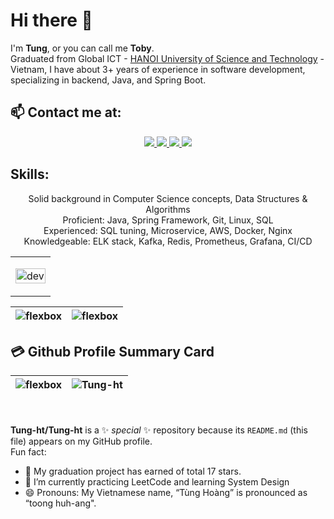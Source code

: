 # Hi there 👋
I'm **Tung**, or you can call me **Toby**. <br>
Graduated from Global ICT - [HANOI University of Science and Technology](https://en.hust.edu.vn/) - Vietnam, I have about 3+ years of experience in software development, specializing in backend, Java, and Spring Boot.<br>

## 📫 Contact me at:
<p align="center">
  <a href="https://www.facebook.com/tung.hoangtho" alt="Facebook">
    <img src="https://img.icons8.com/fluent/48/000000/facebook-new.png" target="_blank" />
  </a>
  <a href="https://github.com/Tung-ht" alt="Github">
    <img src="https://img.icons8.com/fluent/48/000000/github.png"/>
  </a> 
  <a href="mailto:tunght.100700@gmail.com" alt="Email">
    <img src="https://img.icons8.com/fluent/48/000000/mailing.png"/>
  </a>
  <a href="https://www.linkedin.com/in/tung-ht" alt="Email">
    <img src="https://img.icons8.com/fluent/48/000000/linkedin.png"/>
  </a>
</p>

## Skills:
<p align="center">
Solid background in Computer Science concepts, Data Structures & Algorithms <br>
Proficient: Java, Spring Framework, Git, Linux, SQL <br>
Experienced: SQL tuning, Microservice, AWS, Docker, Nginx <br> 
Knowledgeable: ELK stack, Kafka, Redis, Prometheus, Grafana, CI/CD  
</p>

<table style="width:100%;">
  <tr>
    <td>
      <p align="center"> 
        <img src="https://cdn.dribbble.com/users/1059583/screenshots/4171367/coding-freak.gif" alt="dev" width="100%"/>
      </p>
    </td>
  </tr>
</table>

| <img src="https://github-readme-stats.vercel.app/api?username=Tung-ht&show_icons=true&theme=buefy" alt="flexbox" />  | <img src="https://github-readme-stats.vercel.app/api/top-langs/?username=Tung-ht&layout=compact&hide=html&theme=buefy" alt="flexbox" /> |
| ------------- | ------------- |

## 💳 Github Profile Summary Card
| <img src="https://github-profile-summary-cards.vercel.app/api/cards/profile-details?username=Tung-ht&theme=vue" alt="flexbox" />  | <img src="https://github-readme-streak-stats.herokuapp.com/?user=Tung-ht&" alt="Tung-ht" alt="flexbox" /> |
| ------------- | ------------- |

<br><br>
**Tung-ht/Tung-ht** is a ✨ _special_ ✨ repository because its `README.md` (this file) appears on my GitHub profile.<br>
Fun fact:
- 👯 My graduation project has earned of total 17 stars.
- 🌱 I’m currently practicing LeetCode and learning System Design
- 😄 Pronouns: My Vietnamese name, “Tùng Hoàng” is pronounced as “toong huh-ang".

